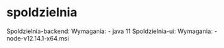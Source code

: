 # spoldzielnia

Spoldzielnia-backend:
    Wymagania: 
    - java 11
Spoldzielnia-ui:
    Wymagania:
    - node-v12.14.1-x64.msi